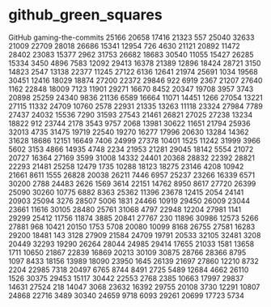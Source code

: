 # github_green_squares
GitHub gaming-the-commits
25166
20658
17416
21323
557
25040
32633
21009
22709
28018
26686
15341
12954
726
4630
21121
20892
11472
28402
23083
15377
2962
31753
26682
18683
30540
11055
15427
26285
15334
3450
4896
7583
12092
29413
16378
21389
12896
18424
28721
3150
14823
2547
13138
22377
11245
27122
6136
12641
21974
25691
1034
19568
30451
12416
18029
18874
27200
22372
29846
922
6919
2367
21207
27640
1162
22848
18009
7123
11901
29271
16670
8452
20347
19708
3957
3743
20898
25259
24340
9836
21136
6589
16664
11071
14451
1266
27054
13221
27115
11332
24709
10760
2578
22931
21335
13263
11118
23324
27984
7789
27437
24032
15536
7290
31593
27543
21461
26821
27025
27238
13234
18822
912
23744
2178
3543
9757
2068
13981
30622
11651
21794
25936
32013
4735
31475
19719
22540
19270
16277
17996
20630
13284
14362
31628
18686
12151
16649
7406
24999
27378
10401
1525
11242
31999
3966
5602
3153
4866
14935
4748
2234
21953
21281
29045
18142
5554
21072
20727
16364
27169
3599
31008
14332
24401
20368
28832
22392
28821
22293
21481
25258
12479
1735
10288
18123
18275
23146
4208
10942
21661
8611
1555
26828
20038
26211
7446
6957
25237
23266
16339
6571
30200
2788
24483
2626
1569
3614
22151
14762
8950
8617
27720
26399
25090
30260
10775
6882
8363
25362
11396
23678
12415
2054
24141
20903
25094
3276
28507
5006
1831
24466
10919
29450
26009
23044
23661
11616
30105
28480
25761
31068
4797
22948
12204
27981
1141
29299
25412
11756
11874
3885
20841
27767
230
11896
30986
12573
5266
27881
968
10421
20150
1753
5708
20080
10099
8168
26755
27581
16283
29200
18481
143
3128
27909
21584
24709
19791
20533
32105
32481
3208
20449
32293
19290
26264
28044
24985
29414
17655
21033
1581
13658
1711
10650
21867
22839
16869
20213
30109
30875
28766
28366
8795
1097
8433
18156
13989
18090
23950
1645
26139
21697
27860
12210
8732
2204
22985
7318
20497
6765
8744
8491
2725
5489
12684
4662
26110
1526
30375
29453
15117
30442
22553
2768
2385
10663
17997
29837
14631
27524
218
14047
3068
23632
16392
29755
20108
3730
12291
10807
24868
22716
3489
30340
24659
9718
6093
29261
20699
17723
5734
